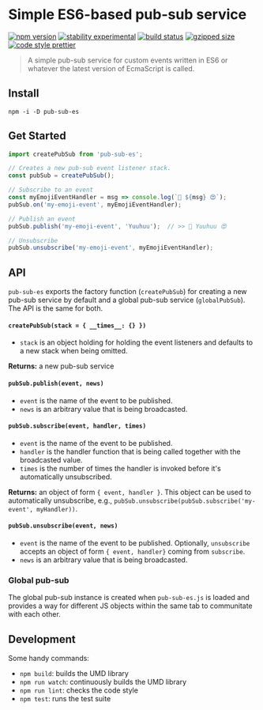 # Simple ES6-based pub-sub service

[![npm version](https://img.shields.io/npm/v/pub-sub-es.svg)](https://www.npmjs.com/package/pub-sub-es)
[![stability experimental](https://img.shields.io/badge/stability-stable-green.svg)](https://nodejs.org/api/documentation.html#documentation_stability_index)
[![build status](https://travis-ci.org/flekschas/pub-sub.svg?branch=master)](https://travis-ci.org/flekschas/pub-sub)
[![gzipped size](https://img.shields.io/badge/gzipped%20size-0.5%20KB-6ae3c7.svg)](https://unpkg.com/pub-sub-es)
[![code style prettier](https://img.shields.io/badge/code_style-prettier-ff69b4.svg)](https://github.com/prettier/prettier)

> A simple pub-sub service for custom events written in ES6 or whatever the latest version of EcmaScript is called.

## Install

```
npm -i -D pub-sub-es
```

## Get Started

```javascript
import createPubSub from 'pub-sub-es';

// Creates a new pub-sub event listener stack.
const pubSub = createPubSub();

// Subscribe to an event
const myEmojiEventHandler = msg => console.log(`🎉 ${msg} 😍`);
pubSub.on('my-emoji-event', myEmojiEventHandler);

// Publish an event
pubSub.publish('my-emoji-event', 'Yuuhuu');  // >> 🎉 Yuuhuu 😍

// Unsubscribe
pubSub.unsubscribe('my-emoji-event', myEmojiEventHandler);
```

## API

`pub-sub-es` exports the factory function (`createPubSub`) for creating a new pub-sub service by default and a global pub-sub service (`globalPubSub`). The API is the same for both.

#### `createPubSub(stack = { __times__: {} })`

- `stack` is an object holding for holding the event listeners and defaults to a new stack when being omitted.

**Returns:** a new pub-sub service

#### `pubSub.publish(event, news)`

- `event` is the name of the event to be published.
- `news` is an arbitrary value that is being broadcasted.

#### `pubSub.subscribe(event, handler, times)`

- `event` is the name of the event to be published.
- `handler` is the handler function that is being called together with the broadcasted value.
- `times` is the number of times the handler is invoked before it's automatically unsubscribed.

**Returns:** an object of form `{ event, handler }`. This object can be used to automatically unsubscribe, e.g., `pubSub.unsubscribe(pubSub.subscribe('my-event', myHandler))`.

#### `pubSub.unsubscribe(event, news)`

- `event` is the name of the event to be published. Optionally, `unsubscribe` accepts an object of form `{ event, handler}` coming from `subscribe`. 
- `news` is an arbitrary value that is being broadcasted.

### Global pub-sub

The global pub-sub instance is created when `pub-sub-es.js` is loaded and provides a way for
different JS objects within the same tab to communitate with each other.

## Development

Some handy commands:

- `npm build`: builds the UMD library
- `npm run watch`: continuously builds the UMD library
- `npm run lint`: checks the code style
- `npm test`: runs the test suite
